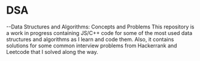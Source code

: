 # DSA
--Data Structures and Algorithms: Concepts and Problems
This repository is a work in progress containing JS/C++ code for some of the most used data structures and algorithms as I learn and code them. 
Also, it contains solutions for some common interview problems from Hackerrank and Leetcode that I solved along the way.

